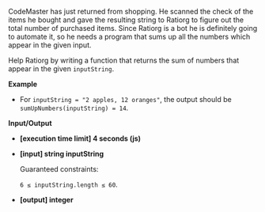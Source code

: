 CodeMaster has just returned from shopping. He scanned the check of the items he bought and gave the resulting string to Ratiorg to figure out the total number of purchased items. Since Ratiorg is a bot he is definitely going to automate it, so he needs a program that sums up all the numbers which appear in the given input.

Help Ratiorg by writing a function that returns the sum of numbers that appear in the given `inputString`.

**Example**

- For `inputString = "2 apples, 12 oranges"`, the output should be
`sumUpNumbers(inputString) = 14`.

**Input/Output**

- **[execution time limit] 4 seconds (js)**

- **[input] string inputString**

    Guaranteed constraints:

    `6 ≤ inputString.length ≤ 60`.

- **[output] integer**